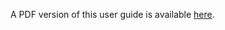 <script>window.location = "/Data_Transfer_Tool/PDF/Data_Transfer_Tool_UG.pdf";</script>

A PDF version of this user guide is available [here](/Data_Transfer_Tool/PDF/Data_Transfer_Tool_UG.pdf).
